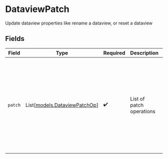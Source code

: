 # DataviewPatch

Update dataview properties like rename a dataview, or reset a dataview


## Fields

| Field                                                                                          | Type                                                                                           | Required                                                                                       | Description                                                                                    | Example                                                                                        |
| ---------------------------------------------------------------------------------------------- | ---------------------------------------------------------------------------------------------- | ---------------------------------------------------------------------------------------------- | ---------------------------------------------------------------------------------------------- | ---------------------------------------------------------------------------------------------- |
| `patch`                                                                                        | List[[models.DataviewPatchOp](../models/dataviewpatchop.md)]                                   | :heavy_check_mark:                                                                             | List of patch operations                                                                       | {<br/>"value": [<br/>{<br/>"value": {<br/>"op": "replace",<br/>"path": "name",<br/>"value": "Renamed Dataview"<br/>}<br/>}<br/>]<br/>} |